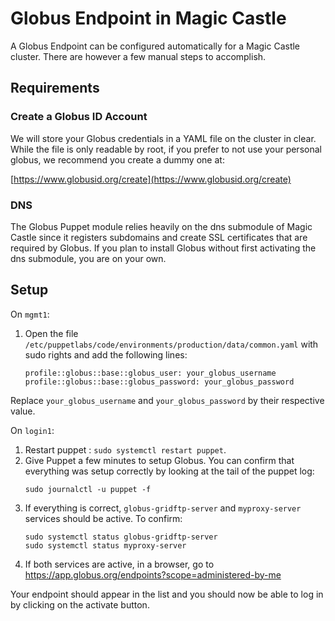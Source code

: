 # Globus Endpoint in Magic Castle

A Globus Endpoint can be configured automatically for a Magic Castle cluster.
There are however a few manual steps to accomplish.

## Requirements
### Create a Globus ID Account

We will store your Globus credentials in a YAML file on the cluster in
clear. While the file is only readable by root, if you prefer to not use your
personal globus, we recommend you create a dummy one at:

[https://www.globusid.org/create](https://www.globusid.org/create)

### DNS

The Globus Puppet module relies heavily on the dns submodule of Magic Castle
since it registers subdomains and create SSL certificates that are required
by Globus. If you plan to install Globus without first activating the dns
submodule, you are on your own.

## Setup

On `mgmt1`:
1. Open the file `/etc/puppetlabs/code/environments/production/data/common.yaml` with sudo rights
and add the following lines:
    ```
    profile::globus::base::globus_user: your_globus_username
    profile::globus::base::globus_password: your_globus_password
    ```
Replace `your_globus_username` and `your_globus_password` by their respective value.

On `login1`:
1. Restart puppet : `sudo systemctl restart puppet`.
2. Give Puppet a few minutes to setup Globus. You can confirm that
everything was setup correctly by looking at the tail of the puppet log:
    ```
    sudo journalctl -u puppet -f
    ```
3. If everything is correct, `globus-gridftp-server` and `myproxy-server`
services should be active. To confirm:
    ```
    sudo systemctl status globus-gridftp-server
    sudo systemctl status myproxy-server
    ```
4. If both services are active, in a browser, go to
https://app.globus.org/endpoints?scope=administered-by-me

Your endpoint should appear in the list and you should now be able to log in
by clicking on the activate button.